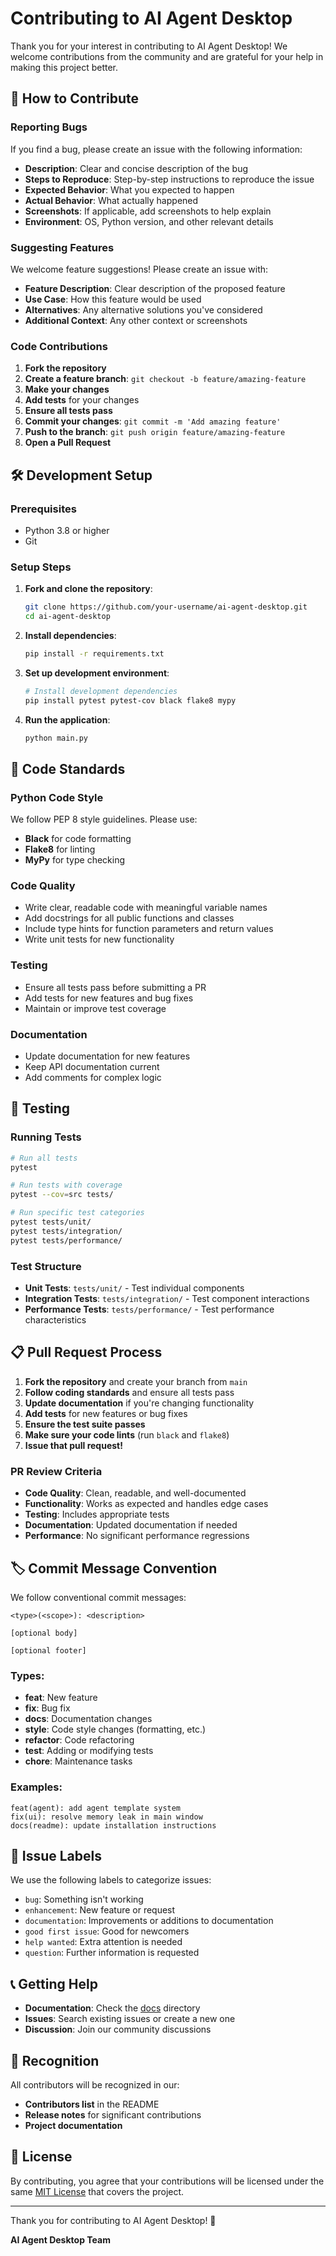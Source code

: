 # Contributing to AI Agent Desktop

Thank you for your interest in contributing to AI Agent Desktop! We welcome contributions from the community and are grateful for your help in making this project better.

## 🎯 How to Contribute

### Reporting Bugs
If you find a bug, please create an issue with the following information:
- **Description**: Clear and concise description of the bug
- **Steps to Reproduce**: Step-by-step instructions to reproduce the issue
- **Expected Behavior**: What you expected to happen
- **Actual Behavior**: What actually happened
- **Screenshots**: If applicable, add screenshots to help explain
- **Environment**: OS, Python version, and other relevant details

### Suggesting Features
We welcome feature suggestions! Please create an issue with:
- **Feature Description**: Clear description of the proposed feature
- **Use Case**: How this feature would be used
- **Alternatives**: Any alternative solutions you've considered
- **Additional Context**: Any other context or screenshots

### Code Contributions
1. **Fork the repository**
2. **Create a feature branch**: `git checkout -b feature/amazing-feature`
3. **Make your changes**
4. **Add tests** for your changes
5. **Ensure all tests pass**
6. **Commit your changes**: `git commit -m 'Add amazing feature'`
7. **Push to the branch**: `git push origin feature/amazing-feature`
8. **Open a Pull Request**

## 🛠️ Development Setup

### Prerequisites
- Python 3.8 or higher
- Git

### Setup Steps
1. **Fork and clone the repository**:
   ```bash
   git clone https://github.com/your-username/ai-agent-desktop.git
   cd ai-agent-desktop
   ```

2. **Install dependencies**:
   ```bash
   pip install -r requirements.txt
   ```

3. **Set up development environment**:
   ```bash
   # Install development dependencies
   pip install pytest pytest-cov black flake8 mypy
   ```

4. **Run the application**:
   ```bash
   python main.py
   ```

## 📝 Code Standards

### Python Code Style
We follow PEP 8 style guidelines. Please use:
- **Black** for code formatting
- **Flake8** for linting
- **MyPy** for type checking

### Code Quality
- Write clear, readable code with meaningful variable names
- Add docstrings for all public functions and classes
- Include type hints for function parameters and return values
- Write unit tests for new functionality

### Testing
- Ensure all tests pass before submitting a PR
- Add tests for new features and bug fixes
- Maintain or improve test coverage

### Documentation
- Update documentation for new features
- Keep API documentation current
- Add comments for complex logic

## 🧪 Testing

### Running Tests
```bash
# Run all tests
pytest

# Run tests with coverage
pytest --cov=src tests/

# Run specific test categories
pytest tests/unit/
pytest tests/integration/
pytest tests/performance/
```

### Test Structure
- **Unit Tests**: `tests/unit/` - Test individual components
- **Integration Tests**: `tests/integration/` - Test component interactions
- **Performance Tests**: `tests/performance/` - Test performance characteristics

## 📋 Pull Request Process

1. **Fork the repository** and create your branch from `main`
2. **Follow coding standards** and ensure all tests pass
3. **Update documentation** if you're changing functionality
4. **Add tests** for new features or bug fixes
5. **Ensure the test suite passes**
6. **Make sure your code lints** (run `black` and `flake8`)
7. **Issue that pull request!**

### PR Review Criteria
- **Code Quality**: Clean, readable, and well-documented
- **Functionality**: Works as expected and handles edge cases
- **Testing**: Includes appropriate tests
- **Documentation**: Updated documentation if needed
- **Performance**: No significant performance regressions

## 🏷️ Commit Message Convention

We follow conventional commit messages:

```
<type>(<scope>): <description>

[optional body]

[optional footer]
```

### Types:
- **feat**: New feature
- **fix**: Bug fix
- **docs**: Documentation changes
- **style**: Code style changes (formatting, etc.)
- **refactor**: Code refactoring
- **test**: Adding or modifying tests
- **chore**: Maintenance tasks

### Examples:
```
feat(agent): add agent template system
fix(ui): resolve memory leak in main window
docs(readme): update installation instructions
```

## 🐛 Issue Labels

We use the following labels to categorize issues:

- `bug`: Something isn't working
- `enhancement`: New feature or request
- `documentation`: Improvements or additions to documentation
- `good first issue`: Good for newcomers
- `help wanted`: Extra attention is needed
- `question`: Further information is requested

## 📞 Getting Help

- **Documentation**: Check the [docs](docs/) directory
- **Issues**: Search existing issues or create a new one
- **Discussion**: Join our community discussions

## 🙏 Recognition

All contributors will be recognized in our:
- **Contributors list** in the README
- **Release notes** for significant contributions
- **Project documentation**

## 📄 License

By contributing, you agree that your contributions will be licensed under the same [MIT License](LICENSE) that covers the project.

---

Thank you for contributing to AI Agent Desktop! 🚀

**AI Agent Desktop Team**
